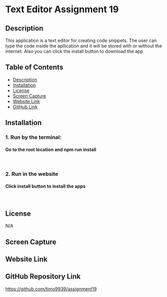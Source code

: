 # Text Editor Assignment 19

## Description
This application is a text editor for creating code snippets. The user can type the code inside the apllication and it will be stored with or without the internet. Also you can click the install button to download the app

## Table of Contents

- [Description](#description)
- [Installation](#installation)
- [License](#license)
- [Screen Capture](#screen-capture)
- [Website Link](#website-link)
- [GitHub Link](#github-repository-link)

## Installation
### 1. Run by the terminal:

#### Go to the root location and npm run install

<br>

### 2. Run in the website
#### Click install button to install the apps
<br>

## License
N/A

## Screen Capture

## Website Link

## GitHub Repository Link
https://github.com/timo9939/assignment19
